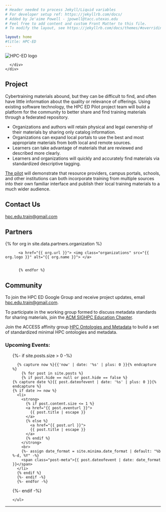 ```yaml
---
# Header needed to process Jekyll/Liquid variables
# For developer setup ref: https://jekyllrb.com/docs/
# Added by Je'aime Powell - jpowell@tacc.utexas.edu
# Feel free to add content and custom Front Matter to this file.
# To modify the layout, see https://jekyllrb.com/docs/themes/#overriding-theme-defaults

layout: home
#title: HPC-ED
---
```

<main role="main">
    <div class="jumbotron">
      <div class="container">
        <img src="../assets/imgs/HPC-Ed.png" alt="HPC-ED logo" class="rounded mx-auto d-block">
       
      </div>
    </div>
      
<div class="container">
      <!-- Example row of columns -->
      <div class="row">
        <div class="col-md-4">
          <h2>Project</h2>
          <p>Cybertraining materials abound, but they can be difficult to find, and
            often have little information about the quality or relevance of offerings.
            Using existing software technology, the HPC ED Pilot project team will
            build a platform for the community to better share and find training
            materials through a federated repository.</p>
          <ul>
            <li>Organizations and authors will retain physical and legal ownership of
              their materials by sharing only catalog information.</li>
            <li>Organizations can expand local portals to use the best and most
              appropriate materials from both local and remote sources.</li>
            <li>Learners can take advantage of materials that are reviewed and
              described more clearly.</li>
            <li>Learners and organizations will quickly and accurately find materials
              via standardized descriptive tagging.</li>
          </ul>
          <p>
          <a href="https://www.cac.cornell.edu/about/pubs/HPC%20ED%20CyberTraining.pdf">The pilot</a>
            will demonstrate that resource providers, campus portals,
            schools, and other institutions can both incorporate training from
            multiple sources into their own familiar interface and publish their local
            training materials to a much wider audience.</p>
      </div>
        <div class="col-md-4">
          <h2>Contact Us</h2><p><a
              href="mailto:hpc.edu.train@gmail.com">hpc.edu.train@gmail.com</a></p>

  <h2>Partners</h2>
          {% for org in site.data.partners.organization %}

          <a href="{{ org.url }}"> <img class="organizations" src="{{ org.logo }}" alt="{{ org.name }}"> </a>


          {% endfor %}


  </div>
  <div class="col-md-4">
    <h2>Community</h2>
    <p>To join the HPC ED Google Group and receive project updates, email <a
        href="mailto:hpc.edu.train@gmail.com">hpc.edu.train@gmail.com</a>.</p>
    <p>To participate in the working group formed to discuss metadata standards for sharing materials, join the <a
        href="https://sighpceducation.acm.org/">ACM SIGHPC Education Chapter</a>.</p>
    <p>Join the ACCESS affinity group <a
        href="https://support.access-ci.org/affinity-groups/hpc-ontologies-and-metadata">HPC Ontologies and
        Metadata</a> to build a set of standardized minimal HPC ontologies and metadata. </p>

  <h3>Upcoming Events:</h3>
    <ul>
     {%- if site.posts.size > 0 -%}
    
      {% capture now %}{{'now' | date: '%s' | plus: 0 }}{% endcapture %}
        {% for post in site.posts %}
        {% if post.hide == null or post.hide == false %}
    {% capture date %}{{ post.dateofevent | date: '%s' | plus: 0 }}{% endcapture %}
    {% if date >= now %}
      <li>
        <strong>
          {% if post.content.size <= 1 %}
          <a href="{{ post.eventurl }}">
            {{ post.title | escape }}
          </a>
          {% else %}
            <a href="{{ post.url }}">
            {{ post.title | escape }}
          </a>
          {% endif %}
        </strong>
        <br>
        {%- assign date_format = site.minima.date_format | default: "%b %-d, %Y" -%}
        <span class="post-meta">{{ post.dateofevent | date: date_format }}</span>
      </li>
      {% endif %}
      {%- endif -%}
      {%- endfor -%}
{%- endif -%}
      
  
    </ul>

  </div>
</div>

   <hr>
  </div> 
  <!-- /container -->

  </main>

 

  <!-- Bootstrap core JavaScript
    ================================================== -->
  <!-- Placed at the end of the document so the pages load faster -->
  <script src="https://code.jquery.com/jquery-3.2.1.slim.min.js"
    integrity="sha384-KJ3o2DKtIkvYIK3UENzmM7KCkRr/rE9/Qpg6aAZGJwFDMVNA/GpGFF93hXpG5KkN"
    crossorigin="anonymous"></script>
  <script>window.jQuery || document.write('<script src="./assets/js/vendor/jquery-slim.min.js"><\/script>')</script>
  <script src="./assets/js/popper.min.js"></script>
  <script src="./assets/js/bootstrap.min.js"></script>
